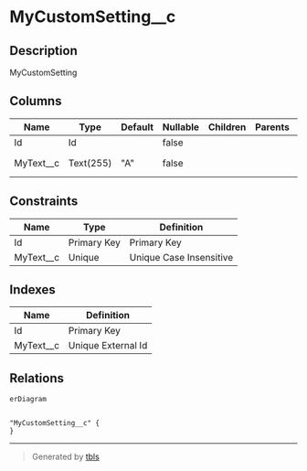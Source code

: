 # MyCustomSetting__c

## Description

MyCustomSetting

## Columns

| Name | Type | Default | Nullable | Children | Parents | Comment |
| ---- | ---- | ------- | -------- | -------- | ------- | ------- |
| Id | Id |  | false |  |  | Id |
| MyText__c | Text(255) | "A" | false |  |  | MyText; description |

## Constraints

| Name | Type | Definition |
| ---- | ---- | ---------- |
| Id | Primary Key | Primary Key |
| MyText__c | Unique | Unique Case Insensitive |

## Indexes

| Name | Definition |
| ---- | ---------- |
| Id | Primary Key |
| MyText__c | Unique External Id |

## Relations

```mermaid
erDiagram


"MyCustomSetting__c" {
}
```

---

> Generated by [tbls](https://github.com/k1LoW/tbls)
